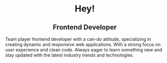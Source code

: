 <h1 align="center">Hey!</h1>
<h2 align="center">Frontend Developer</h2>

Team player frontend developer with a can-do attitude, specializing in creating dynamic and responsive web applications. With a strong focus on user experience and clean code.
Always eager to learn something new and stay updated with the latest industry trends and technologies.


